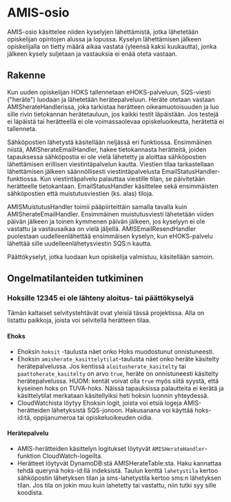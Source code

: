 # AMIS-osio

AMIS-osio käsittelee niiden kyselyjen lähettämistä, jotka lähetetään opiskelijan
opintojen alussa ja lopussa. Kyselyn lähettämisen jälkeen opiskelijalla on
tietty määrä aikaa vastata (yleensä kaksi kuukautta), jonka jälkeen kysely
suljetaan ja vastauksia ei enää oteta vastaan.

## Rakenne

Kun uuden opiskelijan HOKS tallennetaan eHOKS-palveluun, SQS-viesti ("heräte")
luodaan ja lähetetään herätepalveluun. Heräte otetaan vastaan
AMISherateHandlerissa, joka tarkistaa herätteen oikeamuotoisuuden ja luo sille
rivin tietokannan herätetauluun, jos kaikki testit läpäistään. Jos testejä ei
läpäistä tai herätteellä ei ole voimassaolevaa opiskeluoikeutta, herätettä ei
tallenneta.

Sähköpostien lähetystä käsitellään neljässä eri funktiossa. Ensimmäinen niistä,
AMISherateEmailHandler, hakee tietokannasta herätteitä, joiden tapauksessa
sähköpostia ei ole vielä lähetetty ja aloittaa sähköpostien lähettämisen erillisen
viestintäpalvelun kautta. Viestien tilaa tarkastellaan lähettämisen jälkeen 
säännöllisesti viestintäpalvelusta EmailStatusHandler-funktiossa. Kun 
viestintäpalvelu palauttaa viestille tilan, se päivitetään herätteelle tietokantaan. 
EmailStatusHandler käsittelee sekä ensimmäisten sähköpostien että muistutusviestien 
(ks. alas) tiloja.

AMISMuistutusHandler toimii pääpiirteittäin samalla tavalla kuin AMISherateEmailHandler.
Ensimmäinen muistutusviesti lähetetään viiden päivän jälkeen ja toinen kymmenen
päivän jälkeen, jos kyselyyn ei ole vastattu ja vastausaikaa on vielä jäljellä.
AMISEmailResendHandler puolestaan uudelleenlähettää ensimmäisen kyselyn, 
kun eHOKS-palvelu lähettää sille uudelleenlähetysviestin SQS:n kautta.

Päättökyselyt, jotka luodaan kun opiskelija valmistuu, käsitellään samoin.

## Ongelmatilanteiden tutkiminen

### Hoksille 12345 ei ole lähteny aloitus- tai päättökyselyä

Tämän kaltaiset selvitystehtävät ovat yleisiä tässä projektissa. Alla on 
listattu paikkoja, joista voi selvitellä herätteen tilaa.

#### Ehoks

- Ehoksin ``hoksit`` -taulusta näet onko Hoks muodostunut onnistuneesti.
- Ehoksin ``amisherate_kasittelytilat``-taulusta näet onko heräte 
  käsitelty herätepalvelussa. Jos kentissä ``aloitusherate_kasitelty`` tai 
  ``paattoherate_kasitelty`` on arvo ``true``, heräte on onnistuneesti 
  käsitelty herätepalvelussa. HUOM: kentät voivat olla ``true`` myös 
  siitä syystä, että kyseinen hoks on TUVA-hoks. Näissä tapauksissa 
  palautteita ei kerätä ja käsittelytilat merkataan käsitellyiksi heti 
  hoksin luonnin yhteydessä.
- CloudWatchista löytyy Ehoksin logit, joista voi etsiä logeja 
  AMIS-herätteiden lähetyksistä SQS-jonoon. Hakusanana voi käyttää 
  hoks-id:tä, oppijanumeroa tai opiskeluoikeuden oidia.

#### Herätepalvelu

- AMIS-herätteiden käsittelyn logitukset löytyvät 
  ``AMISHerateHandler``-funktion CloudWatch-logeilta.
- Herätteet löytyvät DynamoDB:stä AMISHerateTable:sta. Haku kannattaa tehdä 
  querynä hoks-id:llä indeksistä. Taulun kenttä ``lahetystila`` kertoo 
  sähköpostin lähetyksen tilan ja sms-lahetystila kertoo sms:n lähetyksen 
  tilan. Jos tila on jokin muu kuin lahetetty tai vastattu, niin tutki syy 
  sille koodista.

